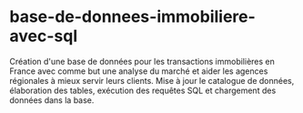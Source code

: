 # base-de-donnees-immobiliere-avec-sql
Création d'une base de données pour les transactions immobilières en France avec comme but une analyse du marché et aider les agences régionales à mieux servir leurs clients. Mise à jour le catalogue de données, élaboration des tables, exécution des requêtes SQL et chargement des données dans la base.
